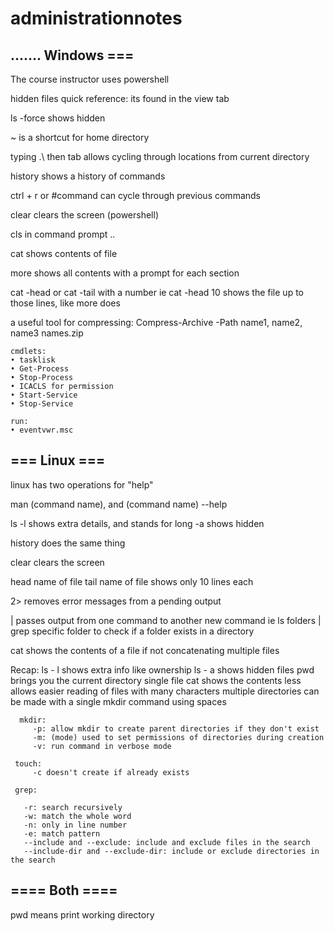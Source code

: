 # administrationnotes

....... Windows === 
-
The course instructor uses powershell

hidden files quick reference: its found in the view tab

ls -force shows hidden

~ is a shortcut for home directory

typing .\ then tab allows cycling through locations from current directory

history shows a history of commands

ctrl + r or #command can cycle through previous commands

clear clears the screen (powershell)

cls in command prompt ..

cat shows contents of file

more shows all contents with a prompt for each section

cat -head or cat -tail with a number ie cat -head 10 shows the file up to those lines, like more does 

a useful tool for compressing: Compress-Archive -Path name1, name2, name3 names.zip

    cmdlets:
    • tasklisk
    • Get-Process
    • Stop-Process
    • ICACLS for permission
    • Start-Service
    • Stop-Service
    
    run:
    • eventvwr.msc

=== Linux === 
-
linux has two operations for "help"

man (command name), and (command name) --help

ls -l shows extra details, and stands for long
   -a shows hidden
   
history does the same thing

clear clears the screen

head name of file
tail name of file shows only 10 lines each

2> removes error messages from a pending output

| passes output from one command to another new command
   ie ls folders | grep specific folder to check if a folder exists in a directory
   
cat shows the contents of a file if not concatenating multiple files

   Recap:
      ls - l shows extra info like ownership
      ls - a shows hidden files
      pwd brings you the current directory
      single file cat shows the contents
      less allows easier reading of files with many characters
      multiple directories can be made with a single mkdir command using spaces
      
      mkdir:  
         -p: allow mkdir to create parent directories if they don't exist
         -m: (mode) used to set permissions of directories during creation
         -v: run command in verbose mode
     
     touch:
         -c doesn't create if already exists
         
     grep:
     
       -r: search recursively
       -w: match the whole word
       -n: only in line number
       -e: match pattern
       --include and --exclude: include and exclude files in the search
       --include-dir and --exclude-dir: include or exclude directories in the search

==== Both ====
-
pwd means print working directory
